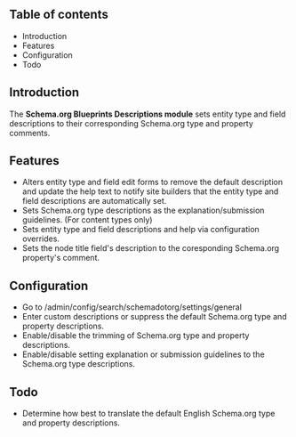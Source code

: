 Table of contents
-----------------

* Introduction
* Features
* Configuration
* Todo


Introduction
------------

The **Schema.org Blueprints Descriptions module** sets entity type and field 
descriptions to their corresponding Schema.org type and property comments.


Features
--------

- Alters entity type and field edit forms to remove the default description and 
  update the help text to notify site builders that the entity type and field
  descriptions are automatically set.
- Sets Schema.org type descriptions as the explanation/submission guidelines.
  (For content types only)
- Sets entity type and field descriptions and help via configuration overrides.
- Sets the node title field's description to the coresponding
  Schema.org property's comment.


Configuration
-------------

- Go to /admin/config/search/schemadotorg/settings/general
- Enter custom descriptions or suppress the default Schema.org type 
  and property descriptions.
- Enable/disable the trimming of Schema.org type and property descriptions.
- Enable/disable setting explanation or submission guidelines to the Schema.org 
  type descriptions.


Todo
----

- Determine how best to translate the default English Schema.org type
  and property descriptions.
